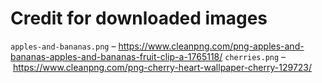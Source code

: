 # Credit for downloaded images

`apples-and-bananas.png` – https://www.cleanpng.com/png-apples-and-bananas-apples-and-bananas-fruit-clip-a-1765118/
`cherries.png` – https://www.cleanpng.com/png-cherry-heart-wallpaper-cherry-129723/
